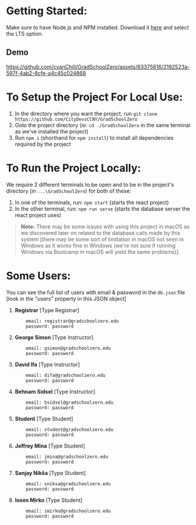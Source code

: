 # Getting Started:

Make sure to have Node.js and NPM installed. Download it [here](https://nodejs.org/en/) and select the LTS option.

## Demo

https://github.com/cyanChill/GradSchoolZero/assets/83375816/2192523a-597f-4ab2-8cfe-a4c45c024868


# To Setup the Project For Local Use:

1. In the directory where you want the project, run `git clone https://github.com/CityDevsCCNY/GradSchoolZero`
2. Goto the project directory (ie: `cd ./GradSchoolZero` in the same terminal as we've installed the project)
3. Run `npm i` (shorthand for `npm install`) to install all dependencies required by the project

# To Run the Project Locally:

We require 2 different terminals to be open and to be in the project's directory (in `...\GradSchoolZero`) for both of these:

1. In one of the terminals, run: `npm start` (starts the react project)
2. In the other terminal, run: `npm run serve` (starts the database server the react project uses)

> **Note:** There may be some issues with using this project in macOS as we discovered later on related to the database calls made by this system [there may be some sort of limitation in macOS not seen in Windows as it works fine in Windows (we're not sure if running Windows via Bootcamp in macOS will yield the same problems)].

# Some Users:

You can see the full list of users with email & password in the `db.json` file [look in the "users" property in this JSON object]

1. **Registrar** [Type Registrar]

   ```
       email: registrar@gradschoolzero.edu
       password: password
   ```

2. **George Simon** [Type Instructor]

   ```
       email: gsimon@gradschoolzero.edu
       password: password
   ```

3. **David Ifa** [Type Instructor]

   ```
       email: difa@gradschoolzero.edu
       password: password
   ```

4. **Behnam Sidsel** [Type Instructor]

   ```
       email: bsidsel@gradschoolzero.edu
       password: password
   ```

5. **Student** [Type Student]

   ```
       email: student@gradschoolzero.edu
       password: password
   ```

6. **Jeffrey Mina** [Type Student]

   ```
       email: jmina@gradschoolzero.edu
       password: password
   ```

7. **Sanjay Nikša** [Type Student]

   ```
       email: sniksa@gradschoolzero.edu
       password: password
   ```

8. **Ioses Mirko** [Type Student]

   ```
       email: imirko@gradschoolzero.edu
       password: password
   ```
